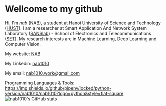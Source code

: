 # Wellcome to my github
Hi, I'm _nab_ (NAB), a student at Hanoi University of Science and Technology ([HUST](https://www.hust.edu.vn/)). I am a researcher at Smart Application And Network System Laboratory ([SANSlab](https://sanslab.vn/)) - School of Electronics and Telecommunications ([SET](http://set.hust.edu.vn/)). My research interests are in Machine Learning, Deep Learning and Computer Vision.

My website: [NAB](https://nabblog.me/)

My Linkedin: [nab1010](https://www.linkedin.com/in/nab1010/)

My email: [nab1010.work@gmail.com](MAILTO:nab1010.work@gmail.com)


Programming Languages & Tools: https://img.shields.io/github/pipenv/locked/python-version/nab1010/nab1010?logo=python&style=flat-square
![nab1010's GitHub stats](https://github-readme-stats.vercel.app/api?username=nab1010&show_icons=true&theme=radical)
